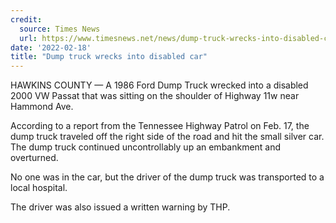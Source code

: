 ```yaml
---
credit:
  source: Times News
  url: https://www.timesnews.net/news/dump-truck-wrecks-into-disabled-car/article_2e98dfe2-903e-11ec-a65d-37ddf2e32936.html
date: '2022-02-18'
title: "Dump truck wrecks into disabled car"
---
```

HAWKINS COUNTY — A 1986 Ford Dump Truck wrecked into a disabled 2000 VW Passat that was sitting on the shoulder of Highway 11w near Hammond Ave.

According to a report from the Tennessee Highway Patrol on Feb. 17, the dump truck traveled off the right side of the road and hit the small silver car. The dump truck continued uncontrollably up an embankment and overturned.

No one was in the car, but the driver of the dump truck was transported to a local hospital.

The driver was also issued a written warning by THP.
